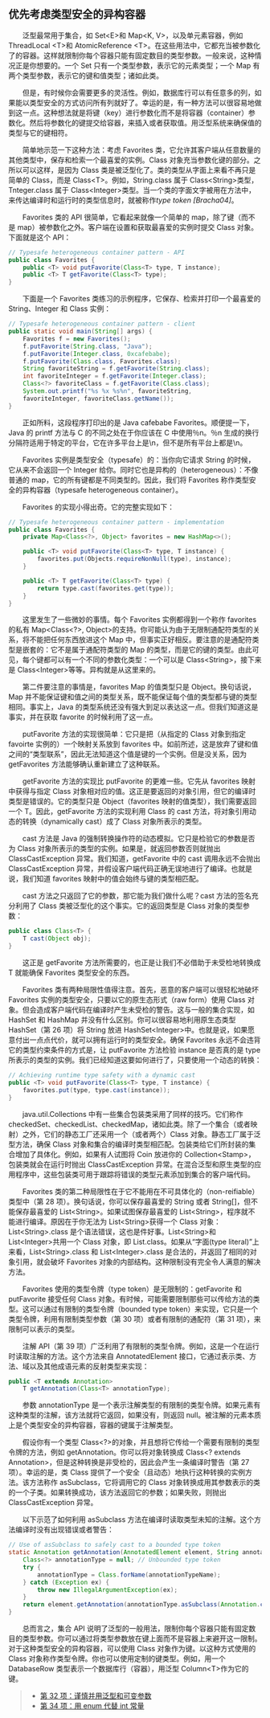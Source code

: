 ## 优先考虑类型安全的异构容器

&emsp;&emsp;泛型最常用于集合，如 Set\<E\>和 Map\<K, V\>，以及单元素容器，例如 ThreadLocal \<T\>和 AtomicReference \<T\>。在这些用法中，它都充当被参数化了的容器。这样就限制你每个容器只能有固定数目的类型参数。一般来说，这种情况正是你想要的。一个 Set 只有一个类型参数，表示它的元素类型；一个 Map 有两个类型参数，表示它的键和值类型；诸如此类。

&emsp;&emsp;但是，有时候你会需要更多的灵活性。例如，数据库行可以有任意多的列，如果能以类型安全的方式访问所有列就好了。幸运的是，有一种方法可以很容易地做到这一点。这种想法就是将键（key）进行参数化而不是将容器（container）参数化。然后将参数化的键提交给容器，来插入或者获取值。用泛型系统来确保值的类型与它的键相符。

&emsp;&emsp;简单地示范一下这种方法：考虑 Favorites 类，它允许其客户端从任意数量的其他类型中，保存和检索一个最喜爱的实例。Class 对象充当参数化键的部分。之所以可以这样，是因为 Class 类是被泛型化了。类的类型从字面上来看不再只是简单的 Class，而是 Class\<T\>。例如，String.class 属于 Class\<String\>类型，Tnteger.class 属于 Class\<Integer\>类型。当一个类的字面文字被用在方法中，来传达编译时和运行时的类型信息时，就被称作*type token [Bracha04]*。

&emsp;&emsp;Favorites 类的 API 很简单，它看起来就像一个简单的 map，除了键（而不是 map）被参数化之外。客户端在设置和获取最喜爱的实例时提交 Class 对象。下面就是这个 API：

```java
// Typesafe heterogeneous container pattern - API
public class Favorites {
    public <T> void putFavorite(Class<T> type, T instance);
    public <T> T getFavorite(Class<T> type);
}
```

&emsp;&emsp;下面是一个 Favorites 类练习的示例程序，它保存、检索并打印一个最喜爱的 String、Integer 和 Class 实例：

```java
// Typesafe heterogeneous container pattern - client
public static void main(String[] args) {
    Favorites f = new Favorites();
    f.putFavorite(String.class, "Java");
    f.putFavorite(Integer.class, 0xcafebabe);
    f.putFavorite(Class.class, Favorites.class);
    String favoriteString = f.getFavorite(String.class);
    int favoriteInteger = f.getFavorite(Integer.class);
    Class<?> favoriteClass = f.getFavorite(Class.class);
    System.out.printf("%s %x %s%n", favoriteString,
    favoriteInteger, favoriteClass.getName());
}
```

&emsp;&emsp;正如所料，这段程序打印出的是 Java cafebabe Favorites。顺便提一下，Java 的 printf 方法与 C 的不同之处在于你应该在 C 中使用％n。％n 生成的换行分隔符适用于特定的平台，它在许多平台上是\n，但不是所有平台上都是\n。

&emsp;&emsp;Favorites 实例是类型安全（typesafe）的：当你向它请求 String 的时候，它从来不会返回一个 Integer 给你。同时它也是异构的（heterogeneous）：不像普通的 map，它的所有键都是不同类型的。因此，我们将 Favorites 称作类型安全的异构容器（typesafe heterogeneous container）。

&emsp;&emsp;Favorites 的实现小得出奇。它的完整实现如下：

```java
// Typesafe heterogeneous container pattern - implementation
public class Favorites {
    private Map<Class<?>, Object> favorites = new HashMap<>();

    public <T> void putFavorite(Class<T> type, T instance) {
        favorites.put(Objects.requireNonNull(type), instance);
    }

    public <T> T getFavorite(Class<T> type) {
        return type.cast(favorites.get(type));
    }
}
```

&emsp;&emsp;这里发生了一些微妙的事情。每个 Favorites 实例都得到一个称作 favorites 的私有 Map\<Class\<?\>, Object\>的支持。你可能认为由于无限制通配符类型的关系，将不能把任何东西放进这个 Map 中，但事实正好相反。要注意的是通配符类型是嵌套的：它不是属于通配符类型的 Map 的类型，而是它的键的类型。由此可见，每个键都可以有一个不同的参数化类型：一个可以是 Class\<String\>，接下来是 Class\<Integer\>等等。异构就是从这里来的。

&emsp;&emsp;第二件要注意的事情是，favorites Map 的值类型只是 Object。换句话说，Map 并不能保证键和值之间的类型关系，既不能保证每个值的类型都与键的类型相同。事实上，Java 的类型系统还没有强大到足以表达这一点。但我们知道这是事实，并在获取 favorite 的时候利用了这一点。

&emsp;&emsp;putFavorite 方法的实现很简单：它只是把（从指定的 Class 对象到指定 favoirte 实例的）一个映射关系放到 favorites 中。如前所述，这是放弃了键和值之间的“类型联系”，因此无法知道这个值是键的一个实例。但是没关系，因为 getFavorites 方法能够确认重新建立了这种联系。

&emsp;&emsp;getFavorite 方法的实现比 putFavorite 的更难一些。它先从 favorites 映射中获得与指定 Class 对象相对应的值。这正是要返回的对象引用，但它的编译时类型是错误的。它的类型只是 Object（favorites 映射的值类型），我们需要返回一个 T。因此，getFavorite 方法的实现利用 Class 的 cast 方法，将对象引用动态的转换（dynamically cast）成了 Class 对象所表示的类型。

&emsp;&emsp;cast 方法是 Java 的强制转换操作符的动态模拟。它只是检验它的参数是否为 Class 对象所表示的类型的实例。如果是，就返回参数否则就抛出 ClassCastException 异常。我们知道，getFavorite 中的 cast 调用永远不会抛出 ClassCastException 异常，并假设客户端代码正确无误地进行了编译。也就是说，我们知道 favorites 映射中的值会始终与键的类型相匹配。

&emsp;&emsp;cast 方法之只返回了它的参数，那它能为我们做什么呢？cast 方法的签名充分利用了 Class 类被泛型化的这个事实。它的返回类型是 Class 对象的类型参数：

```java
public class Class<T> {
    T cast(Object obj);
}
```

&emsp;&emsp;这正是 getFavorite 方法所需要的，也正是让我们不必借助于未受检地转换成 T 就能确保 Favorites 类型安全的东西。

&emsp;&emsp;Favorites 类有两种局限性值得注意。首先，恶意的客户端可以很轻松地破坏 Favorites 实例的类型安全，只要以它的原生态形式（raw form）使用 Class 对象。但会造成客户端代码在编译时产生未受检的警告。这与一般的集合实现，如 HashSet 和 HashMap 并没有什么区别。你可以很容易地利用原生态类型 HashSet（第 26 项）将 String 放进 HashSet\<Integer\>中。也就是说，如果愿意付出一点点代价，就可以拥有运行时的类型安全。确保 Favorites 永远不会违背它的类型约束条件的方式是，让 putFavorite 方法检验 instance 是否真的是 type 所表示的类型的实例。我们已经知道这要如何进行了，只要使用一个动态的转换：

```java
// Achieving runtime type safety with a dynamic cast
public <T> void putFavorite(Class<T> type, T instance) {
    favorites.put(type, type.cast(instance));
}
```

&emsp;&emsp;java.util.Collections 中有一些集合包装类采用了同样的技巧。它们称作 checkedSet、checkedList、checkedMap，诸如此类。除了一个集合（或者映射）之外，它们的静态工厂还采用一个（或者两个）Class 对象。静态工厂属于泛型方法，确保 Class 对象和集合的编译时类型相匹配。包装类给它们所封装的集合增加了具体化。例如，如果有人试图将 Coin 放进你的 Collection\<Stamp\>，包装类就会在运行时抛出 ClassCastException 异常。在混合泛型和原生类型的应用程序中，这些包装类可用于跟踪将错误的类型元素添加到集合的客户端代码。

&emsp;&emsp;Favorites 类的第二种局限性在于它不能用在不可具体化的（non-reifiable）类型中（第 28 项）。换句话说，你可以保存最喜爱的 String 或者 String[]，但不能保存最喜爱的 List\<String\>。如果试图保存最喜爱的 List\<String\>，程序就不能进行编译。原因在于你无法为 List\<String\>获得一个 Class 对象：List\<String\>.class 是个语法错误，这也是件好事。List\<String\>和 List\<Integer\>共用一个 Class 对象，即 List.class。如果从“字面(type literal)”上来看，List\<String\>.class 和 List\<Integer\>.class 是合法的，并返回了相同的对象引用，就会破坏 Favorites 对象的内部结构。这种限制没有完全令人满意的解决方法。

&emsp;&emsp;Favorites 使用的类型令牌（type token）是无限制的：getFavorite 和 putFavorite 接受任何 Class 对象。有时候，可能需要限制那些可以传给方法的类型。这可以通过有限制的类型令牌（bounded type token）来实现，它只是一个类型令牌，利用有限制类型参数（第 30 项）或者有限制的通配符（第 31 项），来限制可以表示的类型。

&emsp;&emsp;注解 API（第 39 项）广泛利用了有限制的类型令牌。例如，这是一个在运行时读取注解的方法。这个方法来自 AnnotatedElement 接口，它通过表示类、方法、域以及其他成语元素的反射类型来实现：

```java
public <T extends Annotation>
    T getAnnotation(Class<T> annotationType);
```

&emsp;&emsp;参数 annotationType 是一个表示注解类型的有限制的类型令牌。如果元素有这种类型的注解，该方法就将它返回，如果没有，则返回 null。被注解的元素本质上是个类型安全的异构容器，容器的键属于注解类型。

&emsp;&emsp;假设你有一个类型 Class<?>的对象，并且想将它传给一个需要有限制的类型令牌的方法，例如 getAnnotation。你可以将对象转换成 Class<? extends Annotation>，但是这种转换是非受检的，因此会产生一条编译时警告（第 27 项）。幸运的是，类 Class 提供了一个安全（且动态）地执行这种转换的实例方法。该方法称作 asSubclass，它将调用它的 Class 对象转换成用其参数表示的类的一个子类。如果转换成功，该方法返回它的参数；如果失败，则抛出 ClassCastException 异常。

&emsp;&emsp;以下示范了如何利用 asSubclass 方法在编译时读取类型未知的注解。这个方法编译时没有出现错误或者警告：

```java
// Use of asSubclass to safely cast to a bounded type token
static Annotation getAnnotation(AnnotatedElement element, String annotationTypeName) {
    Class<?> annotationType = null; // Unbounded type token
    try {
        annotationType = Class.forName(annotationTypeName);
    } catch (Exception ex) {
        throw new IllegalArgumentException(ex);
    }
    return element.getAnnotation(annotationType.asSubclass(Annotation.class));
}
```

&emsp;&emsp;总而言之，集合 API 说明了泛型的一般用法，限制你每个容器只能有固定数目的类型参数。你可以通过将类型参数放在键上面而不是容器上来避开这一限制。对于这种类型安全的异构容器，可以使用 Class 对象作为键。以这种方式使用的 Class 对象称作类型令牌。你也可以使用定制的键类型。例如，用一个 DatabaseRow 类型表示一个数据库行（容器），用泛型 Column\<T\>作为它的键。

> - [第 32 项：谨慎并用泛型和可变参数](https://gitee.com/lin-mt/effective-java-third-edition/blob/master/第05章：泛型/第32项：明智地结合泛型和可变参数.md)
> - [第 34 项：用 enum 代替 int 常量](https://gitee.com/lin-mt/effective-java-third-edition/blob/master/第06章：枚举和注解/第34项：用enum代替int常量.md)
